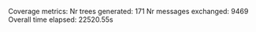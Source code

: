 Coverage metrics:
Nr trees generated: 171
Nr messages exchanged: 9469
Overall time elapsed: 22520.55s

